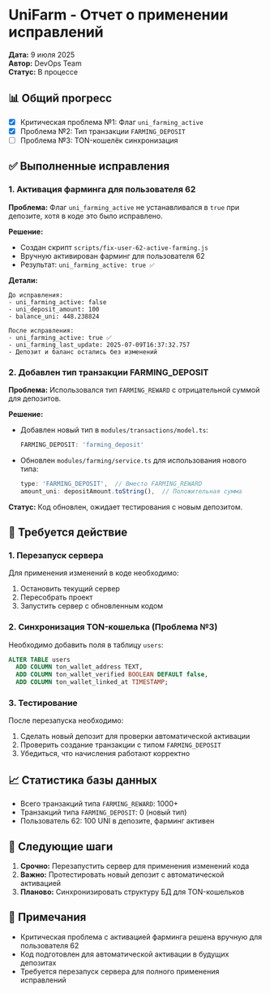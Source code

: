 # UniFarm - Отчет о применении исправлений

**Дата:** 9 июля 2025  
**Автор:** DevOps Team  
**Статус:** В процессе

## 📊 Общий прогресс

- [x] Критическая проблема №1: Флаг `uni_farming_active`
- [x] Проблема №2: Тип транзакции `FARMING_DEPOSIT`
- [ ] Проблема №3: TON-кошелёк синхронизация

## ✅ Выполненные исправления

### 1. Активация фарминга для пользователя 62

**Проблема:** Флаг `uni_farming_active` не устанавливался в `true` при депозите, хотя в коде это было исправлено.

**Решение:**
- Создан скрипт `scripts/fix-user-62-active-farming.js`
- Вручную активирован фарминг для пользователя 62
- Результат: `uni_farming_active: true ✅`

**Детали:**
```
До исправления:
- uni_farming_active: false
- uni_deposit_amount: 100
- balance_uni: 448.238824

После исправления:
- uni_farming_active: true ✅
- uni_farming_last_update: 2025-07-09T16:37:32.757
- Депозит и баланс остались без изменений
```

### 2. Добавлен тип транзакции FARMING_DEPOSIT

**Проблема:** Использовался тип `FARMING_REWARD` с отрицательной суммой для депозитов.

**Решение:**
- Добавлен новый тип в `modules/transactions/model.ts`:
  ```typescript
  FARMING_DEPOSIT: 'farming_deposit'
  ```
- Обновлен `modules/farming/service.ts` для использования нового типа:
  ```typescript
  type: 'FARMING_DEPOSIT',  // Вместо FARMING_REWARD
  amount_uni: depositAmount.toString(),  // Положительная сумма
  ```

**Статус:** Код обновлен, ожидает тестирования с новым депозитом.

## 🔄 Требуется действие

### 1. Перезапуск сервера

Для применения изменений в коде необходимо:
1. Остановить текущий сервер
2. Пересобрать проект
3. Запустить сервер с обновленным кодом

### 2. Синхронизация TON-кошелька (Проблема №3)

Необходимо добавить поля в таблицу `users`:
```sql
ALTER TABLE users
  ADD COLUMN ton_wallet_address TEXT,
  ADD COLUMN ton_wallet_verified BOOLEAN DEFAULT false,
  ADD COLUMN ton_wallet_linked_at TIMESTAMP;
```

### 3. Тестирование

После перезапуска необходимо:
1. Сделать новый депозит для проверки автоматической активации
2. Проверить создание транзакции с типом `FARMING_DEPOSIT`
3. Убедиться, что начисления работают корректно

## 📈 Статистика базы данных

- Всего транзакций типа `FARMING_REWARD`: 1000+
- Транзакций типа `FARMING_DEPOSIT`: 0 (новый тип)
- Пользователь 62: 100 UNI в депозите, фарминг активен

## 🎯 Следующие шаги

1. **Срочно:** Перезапустить сервер для применения изменений кода
2. **Важно:** Протестировать новый депозит с автоматической активацией
3. **Планово:** Синхронизировать структуру БД для TON-кошельков

## 📝 Примечания

- Критическая проблема с активацией фарминга решена вручную для пользователя 62
- Код подготовлен для автоматической активации в будущих депозитах
- Требуется перезапуск сервера для полного применения исправлений
